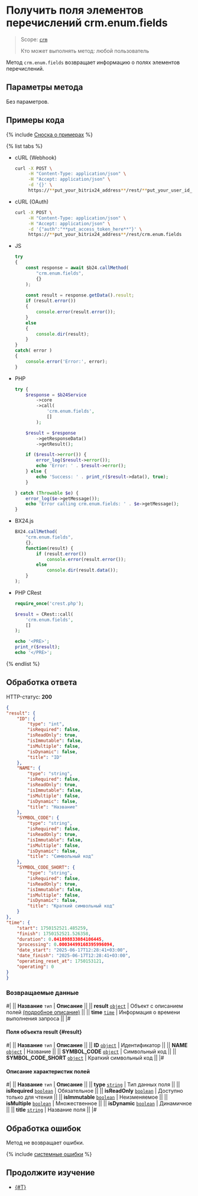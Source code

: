 # Получить поля элементов перечислений crm.enum.fields

> Scope: [`crm`](../../../scopes/permissions.md)
>
> Кто может выполнять метод: любой пользователь

Метод `crm.enum.fields` возвращает информацию о полях элементов перечислений.

## Параметры метода

Без параметров.

## Примеры кода

{% include [Сноска о примерах](../../../../_includes/examples.md) %}

{% list tabs %}

- cURL (Webhook)

    ```bash
    curl -X POST \
         -H "Content-Type: application/json" \
         -H "Accept: application/json" \
         -d '{}' \
         https://**put_your_bitrix24_address**/rest/**put_your_user_id_here**/**put_your_webbhook_here**/crm.enum.fields
    ```

- cURL (OAuth)

    ```bash
    curl -X POST \
         -H "Content-Type: application/json" \
         -H "Accept: application/json" \
         -d '{"auth":"**put_access_token_here**"}' \
         https://**put_your_bitrix24_address**/rest/crm.enum.fields
    ```

- JS


    ```js
    try
    {
    	const response = await $b24.callMethod(
    		"crm.enum.fields",
    		{}
    	);
    	
    	const result = response.getData().result;
    	if (result.error())
    	{
    		console.error(result.error());
    	}
    	else
    	{
    		console.dir(result);
    	}
    }
    catch( error )
    {
    	console.error('Error:', error);
    }
    ```

- PHP


    ```php
    try {
        $response = $b24Service
            ->core
            ->call(
                'crm.enum.fields',
                []
            );
    
        $result = $response
            ->getResponseData()
            ->getResult();
    
        if ($result->error()) {
            error_log($result->error());
            echo 'Error: ' . $result->error();
        } else {
            echo 'Success: ' . print_r($result->data(), true);
        }
    
    } catch (Throwable $e) {
        error_log($e->getMessage());
        echo 'Error calling crm.enum.fields: ' . $e->getMessage();
    }
    ```

- BX24.js

    ```js
    BX24.callMethod(
        "crm.enum.fields",
        {},
        function(result) {
            if (result.error())
                console.error(result.error());
            else
                console.dir(result.data());
        }
    );
    ```

- PHP CRest

    ```php
    require_once('crest.php');

    $result = CRest::call(
        'crm.enum.fields',
        []
    );

    echo '<PRE>';
    print_r($result);
    echo '</PRE>';
    ```

{% endlist %}

## Обработка ответа

HTTP-статус: **200**

```json
{
"result": {
    "ID": {
        "type": "int",
        "isRequired": false,
        "isReadOnly": true,
        "isImmutable": false,
        "isMultiple": false,
        "isDynamic": false,
        "title": "ID"
    },
    "NAME": {
        "type": "string",
        "isRequired": false,
        "isReadOnly": true,
        "isImmutable": false,
        "isMultiple": false,
        "isDynamic": false,
        "title": "Название"
    },
    "SYMBOL_CODE": {
        "type": "string",
        "isRequired": false,
        "isReadOnly": true,
        "isImmutable": false,
        "isMultiple": false,
        "isDynamic": false,
        "title": "Символьный код"
    },
    "SYMBOL_CODE_SHORT": {
        "type": "string",
        "isRequired": false,
        "isReadOnly": true,
        "isImmutable": false,
        "isMultiple": false,
        "isDynamic": false,
        "title": "Краткий символьный код"
    }
},
"time": {
    "start": 1750152521.485259,
    "finish": 1750152521.526358,
    "duration": 0.041098833084106445,
    "processing": 0.00034499168395996094,
    "date_start": "2025-06-17T12:28:41+03:00",
    "date_finish": "2025-06-17T12:28:41+03:00",
    "operating_reset_at": 1750153121,
    "operating": 0
}
}
```

### Возвращаемые данные

#|
|| **Название**
`тип` | **Описание** ||
|| **result**
[`object`](../../../data-types.md) | Объект с описанием полей [(подробное описание)](#result) ||
|| **time**
[`time`](../../../data-types.md#time) | Информация о времени выполнения запроса ||
|#

#### Поля объекта result {#result}

#|
|| **Название**
`тип` | **Описание** ||
|| **ID**
[`object`](../../../data-types.md) | Идентификатор ||
|| **NAME**
[`object`](../../../data-types.md) | Название ||
|| **SYMBOL_CODE**
[`object`](../../../data-types.md) | Символьный код ||
|| **SYMBOL_CODE_SHORT**
[`object`](../../../data-types.md) | Краткий символьный код ||
|#

#### Описание характеристик полей

#|
|| **Название**
`тип` | **Описание** ||
|| **type**
[`string`](../../../data-types.md) | Тип данных поля ||
|| **isRequired**
[`boolean`](../../../data-types.md) | Обязательное ||
|| **isReadOnly**
[`boolean`](../../../data-types.md) | Доступно только для чтения ||
|| **isImmutable**
[`boolean`](../../../data-types.md) | Неизменяемое ||
|| **isMultiple**
[`boolean`](../../../data-types.md) | Множественное ||
|| **isDynamic**
[`boolean`](../../../data-types.md) | Динамичное ||
|| **title**
[`string`](../../../data-types.md) | Название поля ||
|#

## Обработка ошибок

Метод не возвращает ошибки.

{% include [системные ошибки](../../../../_includes/system-errors.md) %}

## Продолжите изучение

- [{#T}](./index.md)
